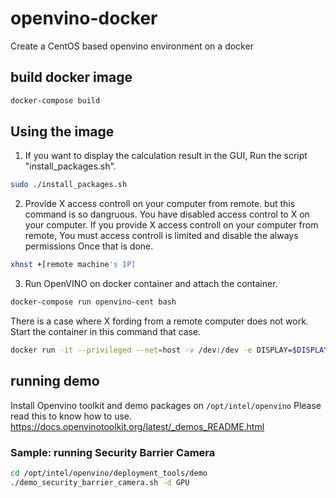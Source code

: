 # openvino-docker
Create a CentOS based openvino environment on a docker

## build docker image

``` bash
docker-compose build
```
## Using the image
1. If you want to display the calculation result in the GUI, Run the script "install_packages.sh".

``` bash
sudo ./install_packages.sh
```

2. Provide X access controll on your computer from remote. but this command is so dangruous. You have disabled access control to X on your computer. If you provide X access controll on your computer from remote, You must access controll is limited and disable the always permissions Once that is done.

``` bash
xhost +[remote machine's IP]
```

3. Run OpenVINO on docker container and attach the container.

``` bash
docker-compose run openvino-cent bash
```

There is a case where X fording from a remote computer does not work. Start the container in this command that case.
``` bash
docker run -it --privileged --net=host -v /dev:/dev -e DISPLAY=$DISPLAY -v $HOME/.Xauthority:/root/.Xauthority:rw -v /host:/host openvino-cent bash
```

## running demo
Install Openvino toolkit and demo packages on `/opt/intel/openvino`
Please read this to know how to use.
https://docs.openvinotoolkit.org/latest/_demos_README.html

### Sample: running Security Barrier Camera

``` bash
cd /opt/intel/openvino/deployment_tools/demo
./demo_security_barrier_camera.sh -d GPU
```
